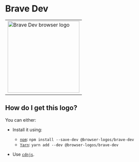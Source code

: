 # Brave Dev

<table>
    <tr height=240>
        <td>
            <a href="https://github.com/alrra/browser-logos/tree/07ecf88bd289a59d882cb01e1237eb543541f8bc/src/brave-dev">
                <img width=230 src="https://raw.githubusercontent.com/alrra/browser-logos/07ecf88bd289a59d882cb01e1237eb543541f8bc/src/brave-dev/brave-dev.svg?sanitize=true" alt="Brave Dev browser logo">
            </a>
        </td>
    </tr>
</table>

## How do I get this logo?

You can either:

* Install it using:

  * [`npm`][npm]: `npm install --save-dev @browser-logos/brave-dev`
  * [`Yarn`][yarn]: `yarn add --dev @browser-logos/brave-dev`

* Use [`cdnjs`][cdnjs].

<!-- Link labels: -->

[cdnjs]: https://cdnjs.com/libraries/browser-logos
[npm]: https://www.npmjs.com/
[yarn]: https://yarnpkg.com/
